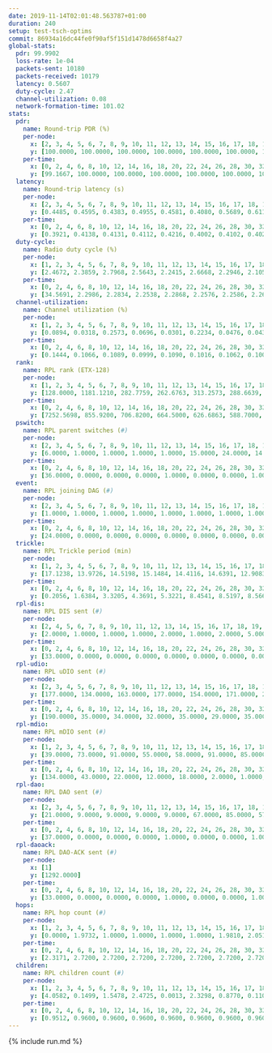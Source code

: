 ```yaml
---
date: 2019-11-14T02:01:48.563787+01:00
duration: 240
setup: test-tsch-optims
commit: 86934a16dc44fe0f90af5f151d1478d6658f4a27
global-stats:
  pdr: 99.9902
  loss-rate: 1e-04
  packets-sent: 10180
  packets-received: 10179
  latency: 0.5607
  duty-cycle: 2.47
  channel-utilization: 0.08
  network-formation-time: 101.02
stats:
  pdr:
    name: Round-trip PDR (%)
    per-node:
      x: [2, 3, 4, 5, 6, 7, 8, 9, 10, 11, 12, 13, 14, 15, 16, 17, 18, 19, 20, 21, 22, 23, 24, 25]
      y: [100.0000, 100.0000, 100.0000, 100.0000, 100.0000, 100.0000, 100.0000, 99.7642, 100.0000, 100.0000, 100.0000, 100.0000, 100.0000, 100.0000, 100.0000, 100.0000, 100.0000, 100.0000, 100.0000, 100.0000, 100.0000, 100.0000, 100.0000, 100.0000]
    per-time:
      x: [0, 2, 4, 6, 8, 10, 12, 14, 16, 18, 20, 22, 24, 26, 28, 30, 32, 34, 36, 38, 40, 42, 44, 46, 48, 50, 52, 54, 56, 58, 60, 62, 64, 66, 68, 70, 72, 74, 76, 78, 80, 82, 84, 86, 88, 90, 92, 94, 96, 98, 100, 102, 104, 106, 108, 110, 112, 114, 116, 118, 120, 122, 124, 126, 128, 130, 132, 134, 136, 138, 140, 142, 144, 146, 148, 150, 152, 154, 156, 158, 160, 162, 164, 166, 168, 170]
      y: [99.1667, 100.0000, 100.0000, 100.0000, 100.0000, 100.0000, 100.0000, 100.0000, 100.0000, 100.0000, 100.0000, 100.0000, 100.0000, 100.0000, 100.0000, 100.0000, 100.0000, 100.0000, 100.0000, 100.0000, 100.0000, 100.0000, 100.0000, 100.0000, 100.0000, 100.0000, 100.0000, 100.0000, 100.0000, 100.0000, 100.0000, 100.0000, 100.0000, 100.0000, 100.0000, 100.0000, 100.0000, 100.0000, 100.0000, 100.0000, 100.0000, 100.0000, 100.0000, 100.0000, 100.0000, 100.0000, 100.0000, 100.0000, 100.0000, 100.0000, 100.0000, 100.0000, 100.0000, 100.0000, 100.0000, 100.0000, 100.0000, 100.0000, 100.0000, 100.0000, 100.0000, 100.0000, 100.0000, 100.0000, 100.0000, 100.0000, 100.0000, 100.0000, 100.0000, 100.0000, 100.0000, 100.0000, 100.0000, 100.0000, 100.0000, 100.0000, 100.0000, 100.0000, 100.0000, 100.0000, 100.0000, 100.0000, 100.0000, 100.0000, 100.0000, null]
  latency:
    name: Round-trip latency (s)
    per-node:
      x: [2, 3, 4, 5, 6, 7, 8, 9, 10, 11, 12, 13, 14, 15, 16, 17, 18, 19, 20, 21, 22, 23, 24, 25]
      y: [0.4485, 0.4595, 0.4383, 0.4955, 0.4581, 0.4080, 0.5689, 0.6112, 0.4914, 0.4829, 0.5023, 0.4399, 0.5786, 0.5323, 0.6216, 0.5194, 0.5779, 0.5318, 0.6379, 0.7691, 0.6157, 0.7414, 0.7231, 0.7475]
    per-time:
      x: [0, 2, 4, 6, 8, 10, 12, 14, 16, 18, 20, 22, 24, 26, 28, 30, 32, 34, 36, 38, 40, 42, 44, 46, 48, 50, 52, 54, 56, 58, 60, 62, 64, 66, 68, 70, 72, 74, 76, 78, 80, 82, 84, 86, 88, 90, 92, 94, 96, 98, 100, 102, 104, 106, 108, 110, 112, 114, 116, 118, 120, 122, 124, 126, 128, 130, 132, 134, 136, 138, 140, 142, 144, 146, 148, 150, 152, 154, 156, 158, 160, 162, 164, 166, 168, 170]
      y: [0.3921, 0.4138, 0.4131, 0.4112, 0.4216, 0.4002, 0.4102, 0.4023, 0.3908, 0.3839, 0.4056, 0.3721, 0.4042, 0.4019, 0.3927, 0.3795, 0.3943, 0.3267, 0.3709, 0.3408, 0.3358, 0.3495, 0.3385, 0.3469, 0.3120, 0.3263, 0.3373, 0.3359, 0.3414, 0.3610, 0.3374, 0.3054, 0.3368, 0.3155, 0.3425, 0.3766, 0.3057, 0.3426, 0.3682, 0.3176, 0.3250, 0.3687, 0.3213, 0.3214, 0.3642, 0.3406, 0.3486, 0.4312, 0.4709, 0.3383, 0.3099, 0.3515, 0.3265, 0.5414, 0.4799, 0.4762, 0.3917, 0.3297, 0.3517, 0.8714, 0.9619, 0.6905, 0.4847, 0.4508, 0.3968, 0.9138, 1.2773, 1.2242, 0.9516, 0.6093, 0.5596, 0.9499, 1.2632, 1.2804, 1.2707, 1.1736, 0.8899, 0.9601, 1.2713, 1.2792, 1.2682, 1.2844, 1.2770, 1.2143, 1.2603, null]
  duty-cycle:
    name: Radio duty cycle (%)
    per-node:
      x: [1, 2, 3, 4, 5, 6, 7, 8, 9, 10, 11, 12, 13, 14, 15, 16, 17, 18, 19, 20, 21, 22, 23, 24, 25]
      y: [2.4672, 2.3859, 2.7968, 2.5643, 2.2415, 2.6668, 2.2946, 2.1059, 2.3715, 2.3367, 2.4213, 2.4268, 2.5741, 2.4946, 2.4642, 2.3374, 2.4993, 2.4796, 2.5276, 2.5239, 2.3803, 2.6116, 2.5320, 2.4108, 2.5247]
    per-time:
      x: [0, 2, 4, 6, 8, 10, 12, 14, 16, 18, 20, 22, 24, 26, 28, 30, 32, 34, 36, 38, 40, 42, 44, 46, 48, 50, 52, 54, 56, 58, 60, 62, 64, 66, 68, 70, 72, 74, 76, 78, 80, 82, 84, 86, 88, 90, 92, 94, 96, 98, 100, 102, 104, 106, 108, 110, 112, 114, 116, 118, 120, 122, 124, 126, 128, 130, 132, 134, 136, 138, 140, 142, 144, 146, 148, 150, 152, 154, 156, 158, 160, 162, 164, 166, 168, 170, 172, 174, 176, 178, 180, 182, 184, 186, 188, 190, 192, 194, 196, 198, 200, 202, 204, 206, 208, 210, 212, 214, 216, 218, 220, 222, 224, 226, 228, 230, 232, 234, 236, 238]
      y: [34.5691, 2.2986, 2.2834, 2.2538, 2.2868, 2.2576, 2.2586, 2.2630, 2.2757, 2.2433, 2.2465, 2.2529, 2.2358, 2.2565, 2.2860, 2.5874, 2.4661, 2.4796, 2.4064, 2.2444, 2.2252, 2.2241, 2.2366, 2.2296, 2.2333, 2.2155, 2.2166, 2.2272, 2.2389, 2.2356, 2.2260, 2.2204, 2.1983, 2.2388, 2.2245, 2.2400, 2.2320, 2.1877, 2.2324, 2.2325, 2.2206, 2.2312, 2.2354, 2.2280, 2.2158, 2.2161, 2.2205, 2.2197, 2.2241, 2.2020, 2.2076, 2.2188, 2.2201, 2.2265, 2.2097, 2.2180, 2.2188, 2.2315, 2.2145, 2.2106, 2.2289, 2.2086, 2.2257, 2.2164, 2.2175, 2.2004, 2.2153, 2.2179, 2.2104, 2.2147, 2.2338, 2.2230, 2.2194, 2.2111, 2.2231, 2.2128, 2.2264, 2.2424, 2.2232, 2.2104, 2.2252, 2.2184, 2.2276, 2.2147, 2.2143, 2.2355, 2.4774, 2.5314, 2.5232, 2.6462, 2.7043, 2.3403, 2.3025, 2.3370, 2.3481, 2.1113, 2.0361, 2.0526, 2.0218, 2.0086, 2.0243, 2.0083, 1.9984, 1.9957, 2.0005, 2.0110, 1.9967, 1.9960, 2.0067, 2.0260, 2.0099, 1.9994, 2.0130, 1.9987, 2.0032, 2.0021, 1.9971, 1.9954, 1.9951, 1.9953]
  channel-utilization:
    name: Channel utilization (%)
    per-node:
      x: [1, 2, 3, 4, 5, 6, 7, 8, 9, 10, 11, 12, 13, 14, 15, 16, 17, 18, 19, 20, 21, 22, 23, 24, 25]
      y: [0.0894, 0.0318, 0.2573, 0.0696, 0.0301, 0.2234, 0.0476, 0.0439, 0.0380, 0.0436, 0.0462, 0.1101, 0.1197, 0.0322, 0.0898, 0.0781, 0.1088, 0.0796, 0.0662, 0.0682, 0.0300, 0.0514, 0.0429, 0.0301, 0.0325]
    per-time:
      x: [0, 2, 4, 6, 8, 10, 12, 14, 16, 18, 20, 22, 24, 26, 28, 30, 32, 34, 36, 38, 40, 42, 44, 46, 48, 50, 52, 54, 56, 58, 60, 62, 64, 66, 68, 70, 72, 74, 76, 78, 80, 82, 84, 86, 88, 90, 92, 94, 96, 98, 100, 102, 104, 106, 108, 110, 112, 114, 116, 118, 120, 122, 124, 126, 128, 130, 132, 134, 136, 138, 140, 142, 144, 146, 148, 150, 152, 154, 156, 158, 160, 162, 164, 166, 168, 170, 172, 174, 176, 178, 180, 182, 184, 186, 188, 190, 192, 194, 196, 198, 200, 202, 204, 206, 208, 210, 212, 214, 216, 218, 220, 222, 224, 226, 228, 230, 232, 234, 236, 238]
      y: [0.1444, 0.1066, 0.1089, 0.0999, 0.1090, 0.1016, 0.1062, 0.1001, 0.1062, 0.0986, 0.0962, 0.1023, 0.0983, 0.1008, 0.1147, 0.2550, 0.1261, 0.1100, 0.0802, 0.0949, 0.0891, 0.0891, 0.0949, 0.0913, 0.0925, 0.0881, 0.0878, 0.0912, 0.0957, 0.0932, 0.0900, 0.0883, 0.0821, 0.0914, 0.0889, 0.0931, 0.0918, 0.0793, 0.0915, 0.0925, 0.0856, 0.0903, 0.0927, 0.0919, 0.0865, 0.0872, 0.0886, 0.0885, 0.0890, 0.0824, 0.0849, 0.0867, 0.0886, 0.0915, 0.0851, 0.0878, 0.0873, 0.0912, 0.0859, 0.0862, 0.0901, 0.0844, 0.0890, 0.0882, 0.0865, 0.0831, 0.0860, 0.0863, 0.0842, 0.0839, 0.0910, 0.0896, 0.0871, 0.0850, 0.0883, 0.0857, 0.0896, 0.0933, 0.0881, 0.0845, 0.0909, 0.0883, 0.0902, 0.0859, 0.0868, 0.0446, 0.0578, 0.0761, 0.1728, 0.2019, 0.2359, 0.1039, 0.0965, 0.1035, 0.1049, 0.0442, 0.0249, 0.0284, 0.0214, 0.0202, 0.0271, 0.0207, 0.0181, 0.0174, 0.0181, 0.0209, 0.0177, 0.0176, 0.0208, 0.0260, 0.0219, 0.0190, 0.0221, 0.0188, 0.0207, 0.0201, 0.0183, 0.0181, 0.0178, 0.0179]
  rank:
    name: RPL rank (ETX-128)
    per-node:
      x: [1, 2, 3, 4, 5, 6, 7, 8, 9, 10, 11, 12, 13, 14, 15, 16, 17, 18, 19, 20, 21, 22, 23, 24, 25]
      y: [128.0000, 1181.1210, 282.7759, 262.6763, 313.2573, 288.6639, 3362.6316, 3877.4260, 3361.6098, 7357.4949, 4755.3723, 5977.0246, 7923.8000, 7324.2969, 8296.6581, 7364.2333, 1519.7460, 6299.5986, 4966.8517, 2616.1331, 4174.0391, 4576.3103, 3213.4462, 5306.6142, 4082.1786]
    per-time:
      x: [0, 2, 4, 6, 8, 10, 12, 14, 16, 18, 20, 22, 24, 26, 28, 30, 32, 34, 36, 38, 40, 42, 44, 46, 48, 50, 52, 54, 56, 58, 60, 62, 64, 66, 68, 70, 72, 74, 76, 78, 80, 82, 84, 86, 88, 90, 92, 94, 96, 98, 100, 102, 104, 106, 108, 110, 112, 114, 116, 118, 120, 122, 124, 126, 128, 130, 132, 134, 136, 138, 140, 142, 144, 146, 148, 150, 152, 154, 156, 158, 160, 162, 164, 166, 168, 170, 172, 174, 176, 178, 180, 182, 184, 186, 188, 190, 192, 194, 196, 198, 200, 202, 204, 206, 208, 210, 212, 214, 216, 218, 220, 222, 224, 226, 228, 230, 232, 234, 236, 238]
      y: [7252.5698, 855.9200, 706.8200, 664.5000, 626.6863, 588.7000, 586.2200, 579.5490, 569.8800, 578.5849, 565.7200, 565.3600, 571.4200, 578.5490, 581.8039, 558.3000, 428.3980, 420.0217, 423.5507, 462.4200, 506.7400, 504.9608, 512.4808, 504.3800, 506.6400, 500.4706, 495.0588, 486.2800, 485.0196, 484.7400, 491.8400, 501.8627, 495.2800, 491.4800, 498.1800, 519.3725, 510.6600, 514.6000, 516.8846, 498.6078, 487.3200, 489.3600, 494.9600, 496.1800, 487.9800, 477.3922, 474.5882, 470.8627, 472.5490, 464.5400, 462.8800, 465.8600, 475.1000, 469.8200, 465.8000, 468.4000, 468.4706, 464.2600, 472.8600, 479.4000, 480.4600, 476.6200, 482.0400, 479.7451, 478.5490, 479.0196, 474.8200, 476.3800, 479.9400, 476.1000, 472.4600, 477.6078, 467.4200, 463.2200, 470.8000, 477.4400, 477.4000, 479.5200, 486.5400, 487.9800, 488.9000, 501.1373, 494.9412, 486.4151, 476.7800, 234.3704, 2807.6288, 5411.7423, 6389.4430, 9394.7955, 12555.4360, 26114.1231, 30593.8182, 28205.2205, 17668.8218, 1020.2037, 2107.2308, 3239.6296, 847.8431, 847.0800, 819.6852, 805.3922, 804.2600, 809.0000, 808.2000, 784.8824, 776.8400, 776.2400, 778.5294, 752.5686, 748.5098, 737.2800, 741.5098, 714.7843, 711.7800, 696.9608, 700.9216, 684.5490, 677.9000, 674.6200]
  pswitch:
    name: RPL parent switches (#)
    per-node:
      x: [2, 3, 4, 5, 6, 7, 8, 9, 10, 11, 12, 13, 14, 15, 16, 17, 18, 19, 20, 21, 22, 23, 24, 25]
      y: [6.0000, 1.0000, 1.0000, 1.0000, 1.0000, 15.0000, 24.0000, 14.0000, 32.0000, 26.0000, 24.0000, 39.0000, 30.0000, 38.0000, 34.0000, 33.0000, 34.0000, 17.0000, 10.0000, 14.0000, 15.0000, 12.0000, 20.0000, 11.0000]
    per-time:
      x: [0, 2, 4, 6, 8, 10, 12, 14, 16, 18, 20, 22, 24, 26, 28, 30, 32, 34, 36, 38, 40, 42, 44, 46, 48, 50, 52, 54, 56, 58, 60, 62, 64, 66, 68, 70, 72, 74, 76, 78, 80, 82, 84, 86, 88, 90, 92, 94, 96, 98, 100, 102, 104, 106, 108, 110, 112, 114, 116, 118, 120, 122, 124, 126, 128, 130, 132, 134, 136, 138, 140, 142, 144, 146, 148, 150, 152, 154, 156, 158, 160, 162, 164, 166, 168, 170, 172, 174, 176, 178, 180, 182, 184, 186, 188, 190, 192, 194, 196, 198, 200, 202, 204, 206, 208, 210, 212, 214, 216, 218, 220, 222, 224, 226, 228, 230, 232, 234]
      y: [36.0000, 0.0000, 0.0000, 0.0000, 1.0000, 0.0000, 0.0000, 1.0000, 0.0000, 3.0000, 0.0000, 0.0000, 0.0000, 1.0000, 1.0000, 0.0000, 0.0000, 0.0000, 0.0000, 3.0000, 0.0000, 1.0000, 2.0000, 0.0000, 0.0000, 1.0000, 1.0000, 0.0000, 1.0000, 0.0000, 0.0000, 1.0000, 0.0000, 0.0000, 0.0000, 1.0000, 0.0000, 0.0000, 2.0000, 1.0000, 0.0000, 0.0000, 0.0000, 0.0000, 0.0000, 1.0000, 1.0000, 1.0000, 1.0000, 0.0000, 0.0000, 0.0000, 0.0000, 0.0000, 0.0000, 0.0000, 1.0000, 0.0000, 0.0000, 0.0000, 0.0000, 0.0000, 0.0000, 1.0000, 1.0000, 1.0000, 0.0000, 0.0000, 0.0000, 0.0000, 0.0000, 1.0000, 0.0000, 0.0000, 0.0000, 0.0000, 0.0000, 0.0000, 0.0000, 0.0000, 0.0000, 1.0000, 1.0000, 3.0000, 0.0000, 0.0000, 12.0000, 22.0000, 38.0000, 50.0000, 64.0000, 46.0000, 39.0000, 50.0000, 37.0000, 4.0000, 1.0000, 3.0000, 1.0000, 0.0000, 4.0000, 1.0000, 0.0000, 0.0000, 0.0000, 1.0000, 0.0000, 0.0000, 1.0000, 1.0000, 1.0000, 0.0000, 1.0000, 1.0000, 0.0000, 1.0000, 1.0000, 1.0000]
  event:
    name: RPL joining DAG (#)
    per-node:
      x: [2, 3, 4, 5, 6, 7, 8, 9, 10, 11, 12, 13, 14, 15, 16, 17, 18, 19, 20, 21, 22, 23, 24, 25]
      y: [1.0000, 1.0000, 1.0000, 1.0000, 1.0000, 1.0000, 1.0000, 1.0000, 1.0000, 1.0000, 1.0000, 1.0000, 1.0000, 1.0000, 1.0000, 1.0000, 1.0000, 2.0000, 2.0000, 2.0000, 2.0000, 2.0000, 2.0000, 2.0000]
    per-time:
      x: [0, 2, 4, 6, 8, 10, 12, 14, 16, 18, 20, 22, 24, 26, 28, 30, 32, 34, 36, 38, 40, 42, 44, 46, 48, 50, 52, 54, 56, 58, 60, 62, 64, 66, 68, 70, 72, 74, 76, 78, 80, 82, 84, 86, 88, 90, 92, 94, 96, 98, 100, 102, 104, 106, 108, 110, 112, 114, 116, 118, 120, 122, 124, 126, 128, 130, 132, 134, 136, 138, 140, 142, 144, 146, 148, 150, 152, 154, 156, 158, 160, 162, 164, 166, 168, 170, 172, 174, 176, 178, 180, 182, 184, 186, 188]
      y: [24.0000, 0.0000, 0.0000, 0.0000, 0.0000, 0.0000, 0.0000, 0.0000, 0.0000, 0.0000, 0.0000, 0.0000, 0.0000, 0.0000, 0.0000, 0.0000, 0.0000, 0.0000, 0.0000, 0.0000, 0.0000, 0.0000, 0.0000, 0.0000, 0.0000, 0.0000, 0.0000, 0.0000, 0.0000, 0.0000, 0.0000, 0.0000, 0.0000, 0.0000, 0.0000, 0.0000, 0.0000, 0.0000, 0.0000, 0.0000, 0.0000, 0.0000, 0.0000, 0.0000, 0.0000, 0.0000, 0.0000, 0.0000, 0.0000, 0.0000, 0.0000, 0.0000, 0.0000, 0.0000, 0.0000, 0.0000, 0.0000, 0.0000, 0.0000, 0.0000, 0.0000, 0.0000, 0.0000, 0.0000, 0.0000, 0.0000, 0.0000, 0.0000, 0.0000, 0.0000, 0.0000, 0.0000, 0.0000, 0.0000, 0.0000, 0.0000, 0.0000, 0.0000, 0.0000, 0.0000, 0.0000, 0.0000, 0.0000, 0.0000, 0.0000, 0.0000, 0.0000, 0.0000, 0.0000, 0.0000, 0.0000, 0.0000, 0.0000, 0.0000, 7.0000]
  trickle:
    name: RPL Trickle period (min)
    per-node:
      x: [1, 2, 3, 4, 5, 6, 7, 8, 9, 10, 11, 12, 13, 14, 15, 16, 17, 18, 19, 20, 21, 22, 23, 24, 25]
      y: [17.1238, 13.9726, 14.5198, 15.1484, 14.4116, 14.6391, 12.9083, 12.6468, 12.9694, 11.3913, 12.5722, 12.1070, 10.6881, 15.9427, 15.8352, 11.5992, 16.5153, 12.1018, 13.3917, 14.2154, 14.0576, 12.8938, 14.3379, 13.3427, 14.0543]
    per-time:
      x: [0, 2, 4, 6, 8, 10, 12, 14, 16, 18, 20, 22, 24, 26, 28, 30, 32, 34, 36, 38, 40, 42, 44, 46, 48, 50, 52, 54, 56, 58, 60, 62, 64, 66, 68, 70, 72, 74, 76, 78, 80, 82, 84, 86, 88, 90, 92, 94, 96, 98, 100, 102, 104, 106, 108, 110, 112, 114, 116, 118, 120, 122, 124, 126, 128, 130, 132, 134, 136, 138, 140, 142, 144, 146, 148, 150, 152, 154, 156, 158, 160, 162, 164, 166, 168, 170, 172, 174, 176, 178, 180, 182, 184, 186, 188, 190, 192, 194, 196, 198, 200, 202, 204, 206, 208, 210, 212, 214, 216, 218, 220, 222, 224, 226, 228, 230, 232, 234, 236, 238]
      y: [0.2056, 1.6384, 3.3205, 4.3691, 5.3221, 8.4541, 8.5197, 8.5668, 9.1750, 16.6519, 17.1267, 17.1267, 17.1267, 17.4763, 17.4763, 17.4763, 17.4763, 17.4763, 17.4763, 17.4763, 17.4763, 17.4763, 17.4763, 17.4763, 17.4763, 17.4763, 17.4763, 17.4763, 17.4763, 17.4763, 17.4763, 17.4763, 17.4763, 17.4763, 17.4763, 17.4763, 17.4763, 17.4763, 17.4763, 17.4763, 17.4763, 17.4763, 17.4763, 17.4763, 17.4763, 17.4763, 17.4763, 17.4763, 17.4763, 17.4763, 17.4763, 17.4763, 17.4763, 17.4763, 17.4763, 17.4763, 17.4763, 17.4763, 17.4763, 17.4763, 17.4763, 17.4763, 17.4763, 17.4763, 17.4763, 17.4763, 17.4763, 17.4763, 17.4763, 17.4763, 17.4763, 17.4763, 17.4763, 17.4763, 17.4763, 17.4763, 17.4763, 17.4763, 17.4763, 17.4763, 17.4763, 17.4763, 17.4763, 17.4763, 17.4763, 17.4763, 15.7935, 13.5351, 13.2728, 12.1990, 10.4594, 3.3734, 2.4442, 1.9593, 1.5330, 1.5461, 2.4760, 2.7876, 3.5994, 5.9747, 6.7963, 7.6244, 8.7381, 11.0100, 12.9324, 14.9116, 16.4932, 16.7335, 16.9623, 16.9623, 17.1336, 17.1267, 17.1336, 17.1336, 17.4763, 17.4763, 17.4763, 17.4763, 17.4763, 17.4763]
  rpl-dis:
    name: RPL DIS sent (#)
    per-node:
      x: [2, 4, 5, 6, 7, 8, 9, 10, 11, 12, 13, 14, 15, 16, 17, 18, 19, 20, 21, 22, 23, 24, 25]
      y: [2.0000, 1.0000, 1.0000, 1.0000, 2.0000, 1.0000, 2.0000, 5.0000, 5.0000, 4.0000, 8.0000, 19.0000, 4.0000, 5.0000, 9.0000, 13.0000, 20.0000, 19.0000, 18.0000, 20.0000, 18.0000, 20.0000, 21.0000]
    per-time:
      x: [0, 2, 4, 6, 8, 10, 12, 14, 16, 18, 20, 22, 24, 26, 28, 30, 32, 34, 36, 38, 40, 42, 44, 46, 48, 50, 52, 54, 56, 58, 60, 62, 64, 66, 68, 70, 72, 74, 76, 78, 80, 82, 84, 86, 88, 90, 92, 94, 96, 98, 100, 102, 104, 106, 108, 110, 112, 114, 116, 118, 120, 122, 124, 126, 128, 130, 132, 134, 136, 138, 140, 142, 144, 146, 148, 150, 152, 154, 156, 158, 160, 162, 164, 166, 168, 170, 172, 174, 176, 178, 180, 182, 184, 186, 188, 190, 192, 194]
      y: [33.0000, 0.0000, 0.0000, 0.0000, 0.0000, 0.0000, 0.0000, 0.0000, 0.0000, 0.0000, 0.0000, 0.0000, 0.0000, 0.0000, 0.0000, 0.0000, 0.0000, 2.0000, 1.0000, 0.0000, 0.0000, 0.0000, 0.0000, 0.0000, 0.0000, 0.0000, 0.0000, 0.0000, 0.0000, 0.0000, 0.0000, 0.0000, 0.0000, 0.0000, 0.0000, 0.0000, 0.0000, 0.0000, 0.0000, 0.0000, 0.0000, 0.0000, 0.0000, 0.0000, 0.0000, 0.0000, 0.0000, 0.0000, 0.0000, 0.0000, 0.0000, 0.0000, 0.0000, 0.0000, 0.0000, 0.0000, 0.0000, 0.0000, 0.0000, 0.0000, 0.0000, 0.0000, 0.0000, 0.0000, 0.0000, 0.0000, 0.0000, 0.0000, 0.0000, 0.0000, 0.0000, 0.0000, 0.0000, 0.0000, 0.0000, 0.0000, 0.0000, 0.0000, 0.0000, 0.0000, 0.0000, 0.0000, 0.0000, 0.0000, 0.0000, 0.0000, 4.0000, 9.0000, 6.0000, 4.0000, 15.0000, 37.0000, 39.0000, 40.0000, 27.0000, 0.0000, 0.0000, 1.0000]
  rpl-udio:
    name: RPL uDIO sent (#)
    per-node:
      x: [2, 3, 4, 5, 6, 7, 8, 9, 10, 11, 12, 13, 14, 15, 16, 17, 18, 19, 20, 21, 22, 23, 24, 25]
      y: [177.0000, 134.0000, 163.0000, 177.0000, 154.0000, 171.0000, 213.0000, 176.0000, 198.0000, 176.0000, 187.0000, 203.0000, 179.0000, 203.0000, 239.0000, 195.0000, 197.0000, 182.0000, 178.0000, 168.0000, 181.0000, 178.0000, 168.0000, 177.0000]
    per-time:
      x: [0, 2, 4, 6, 8, 10, 12, 14, 16, 18, 20, 22, 24, 26, 28, 30, 32, 34, 36, 38, 40, 42, 44, 46, 48, 50, 52, 54, 56, 58, 60, 62, 64, 66, 68, 70, 72, 74, 76, 78, 80, 82, 84, 86, 88, 90, 92, 94, 96, 98, 100, 102, 104, 106, 108, 110, 112, 114, 116, 118, 120, 122, 124, 126, 128, 130, 132, 134, 136, 138, 140, 142, 144, 146, 148, 150, 152, 154, 156, 158, 160, 162, 164, 166, 168, 170, 172, 174, 176, 178, 180, 182, 184, 186, 188, 190, 192, 194, 196, 198, 200, 202, 204, 206, 208, 210, 212, 214, 216, 218, 220, 222, 224, 226, 228, 230, 232, 234, 236, 238, 240]
      y: [190.0000, 35.0000, 34.0000, 32.0000, 35.0000, 29.0000, 35.0000, 40.0000, 33.0000, 35.0000, 31.0000, 29.0000, 32.0000, 31.0000, 35.0000, 33.0000, 41.0000, 35.0000, 31.0000, 37.0000, 30.0000, 30.0000, 31.0000, 37.0000, 31.0000, 33.0000, 32.0000, 31.0000, 37.0000, 30.0000, 34.0000, 32.0000, 33.0000, 30.0000, 36.0000, 26.0000, 32.0000, 32.0000, 35.0000, 33.0000, 30.0000, 38.0000, 33.0000, 30.0000, 32.0000, 27.0000, 38.0000, 30.0000, 29.0000, 34.0000, 30.0000, 29.0000, 33.0000, 34.0000, 32.0000, 34.0000, 33.0000, 31.0000, 32.0000, 34.0000, 30.0000, 33.0000, 32.0000, 33.0000, 29.0000, 27.0000, 37.0000, 31.0000, 33.0000, 38.0000, 35.0000, 30.0000, 28.0000, 35.0000, 32.0000, 31.0000, 30.0000, 32.0000, 30.0000, 31.0000, 33.0000, 31.0000, 35.0000, 34.0000, 34.0000, 30.0000, 38.0000, 76.0000, 84.0000, 88.0000, 95.0000, 42.0000, 25.0000, 25.0000, 69.0000, 39.0000, 35.0000, 41.0000, 37.0000, 31.0000, 40.0000, 37.0000, 30.0000, 34.0000, 35.0000, 41.0000, 33.0000, 30.0000, 30.0000, 38.0000, 32.0000, 34.0000, 41.0000, 30.0000, 33.0000, 33.0000, 34.0000, 32.0000, 29.0000, 46.0000, 2.0000]
  rpl-mdio:
    name: RPL mDIO sent (#)
    per-node:
      x: [1, 2, 3, 4, 5, 6, 7, 8, 9, 10, 11, 12, 13, 14, 15, 16, 17, 18, 19, 20, 21, 22, 23, 24, 25]
      y: [39.0000, 73.0000, 91.0000, 55.0000, 58.0000, 91.0000, 85.0000, 74.0000, 85.0000, 59.0000, 67.0000, 68.0000, 37.0000, 30.0000, 34.0000, 49.0000, 48.0000, 39.0000, 48.0000, 63.0000, 41.0000, 58.0000, 53.0000, 38.0000, 52.0000]
    per-time:
      x: [0, 2, 4, 6, 8, 10, 12, 14, 16, 18, 20, 22, 24, 26, 28, 30, 32, 34, 36, 38, 40, 42, 44, 46, 48, 50, 52, 54, 56, 58, 60, 62, 64, 66, 68, 70, 72, 74, 76, 78, 80, 82, 84, 86, 88, 90, 92, 94, 96, 98, 100, 102, 104, 106, 108, 110, 112, 114, 116, 118, 120, 122, 124, 126, 128, 130, 132, 134, 136, 138, 140, 142, 144, 146, 148, 150, 152, 154, 156, 158, 160, 162, 164, 166, 168, 170, 172, 174, 176, 178, 180, 182, 184, 186, 188, 190, 192, 194, 196, 198, 200, 202, 204, 206, 208, 210, 212, 214, 216, 218, 220, 222, 224, 226, 228, 230, 232, 234, 236, 238, 240]
      y: [134.0000, 43.0000, 22.0000, 12.0000, 18.0000, 2.0000, 1.0000, 8.0000, 15.0000, 2.0000, 0.0000, 1.0000, 0.0000, 3.0000, 4.0000, 7.0000, 6.0000, 3.0000, 2.0000, 0.0000, 0.0000, 1.0000, 3.0000, 7.0000, 5.0000, 3.0000, 5.0000, 1.0000, 0.0000, 0.0000, 2.0000, 6.0000, 1.0000, 8.0000, 5.0000, 2.0000, 1.0000, 0.0000, 0.0000, 1.0000, 9.0000, 5.0000, 4.0000, 3.0000, 2.0000, 1.0000, 0.0000, 0.0000, 3.0000, 4.0000, 6.0000, 6.0000, 5.0000, 0.0000, 0.0000, 0.0000, 2.0000, 1.0000, 6.0000, 3.0000, 12.0000, 1.0000, 1.0000, 0.0000, 0.0000, 1.0000, 4.0000, 6.0000, 4.0000, 9.0000, 0.0000, 0.0000, 1.0000, 0.0000, 3.0000, 5.0000, 2.0000, 8.0000, 4.0000, 2.0000, 0.0000, 1.0000, 0.0000, 3.0000, 4.0000, 4.0000, 81.0000, 164.0000, 81.0000, 83.0000, 55.0000, 53.0000, 32.0000, 46.0000, 106.0000, 64.0000, 34.0000, 48.0000, 28.0000, 11.0000, 5.0000, 9.0000, 8.0000, 4.0000, 6.0000, 8.0000, 2.0000, 1.0000, 3.0000, 5.0000, 3.0000, 8.0000, 6.0000, 1.0000, 0.0000, 0.0000, 1.0000, 3.0000, 3.0000, 3.0000, 1.0000]
  rpl-dao:
    name: RPL DAO sent (#)
    per-node:
      x: [2, 3, 4, 5, 6, 7, 8, 9, 10, 11, 12, 13, 14, 15, 16, 17, 18, 19, 20, 21, 22, 23, 24, 25]
      y: [21.0000, 9.0000, 9.0000, 9.0000, 9.0000, 67.0000, 85.0000, 57.0000, 135.0000, 95.0000, 110.0000, 170.0000, 129.0000, 176.0000, 147.0000, 147.0000, 120.0000, 56.0000, 16.0000, 43.0000, 62.0000, 30.0000, 68.0000, 32.0000]
    per-time:
      x: [0, 2, 4, 6, 8, 10, 12, 14, 16, 18, 20, 22, 24, 26, 28, 30, 32, 34, 36, 38, 40, 42, 44, 46, 48, 50, 52, 54, 56, 58, 60, 62, 64, 66, 68, 70, 72, 74, 76, 78, 80, 82, 84, 86, 88, 90, 92, 94, 96, 98, 100, 102, 104, 106, 108, 110, 112, 114, 116, 118, 120, 122, 124, 126, 128, 130, 132, 134, 136, 138, 140, 142, 144, 146, 148, 150, 152, 154, 156, 158, 160, 162, 164, 166, 168, 170, 172, 174, 176, 178, 180, 182, 184, 186, 188, 190, 192, 194, 196, 198, 200, 202, 204, 206, 208, 210, 212, 214, 216, 218, 220, 222, 224, 226, 228, 230, 232, 234, 236, 238]
      y: [37.0000, 0.0000, 0.0000, 0.0000, 1.0000, 0.0000, 0.0000, 1.0000, 0.0000, 3.0000, 0.0000, 0.0000, 0.0000, 1.0000, 18.0000, 1.0000, 1.0000, 0.0000, 1.0000, 3.0000, 0.0000, 1.0000, 2.0000, 1.0000, 0.0000, 1.0000, 1.0000, 1.0000, 8.0000, 6.0000, 1.0000, 1.0000, 1.0000, 2.0000, 1.0000, 1.0000, 1.0000, 1.0000, 2.0000, 2.0000, 0.0000, 0.0000, 5.0000, 8.0000, 1.0000, 1.0000, 2.0000, 1.0000, 3.0000, 1.0000, 0.0000, 1.0000, 2.0000, 2.0000, 1.0000, 0.0000, 3.0000, 7.0000, 0.0000, 2.0000, 1.0000, 2.0000, 3.0000, 2.0000, 1.0000, 2.0000, 0.0000, 0.0000, 1.0000, 0.0000, 2.0000, 7.0000, 2.0000, 2.0000, 0.0000, 2.0000, 3.0000, 3.0000, 1.0000, 0.0000, 1.0000, 1.0000, 2.0000, 3.0000, 1.0000, 6.0000, 68.0000, 107.0000, 174.0000, 233.0000, 257.0000, 194.0000, 204.0000, 211.0000, 107.0000, 4.0000, 6.0000, 7.0000, 1.0000, 3.0000, 5.0000, 1.0000, 0.0000, 0.0000, 0.0000, 1.0000, 0.0000, 0.0000, 7.0000, 3.0000, 4.0000, 1.0000, 1.0000, 4.0000, 4.0000, 3.0000, 1.0000, 1.0000, 0.0000, 1.0000]
  rpl-daoack:
    name: RPL DAO-ACK sent (#)
    per-node:
      x: [1]
      y: [1292.0000]
    per-time:
      x: [0, 2, 4, 6, 8, 10, 12, 14, 16, 18, 20, 22, 24, 26, 28, 30, 32, 34, 36, 38, 40, 42, 44, 46, 48, 50, 52, 54, 56, 58, 60, 62, 64, 66, 68, 70, 72, 74, 76, 78, 80, 82, 84, 86, 88, 90, 92, 94, 96, 98, 100, 102, 104, 106, 108, 110, 112, 114, 116, 118, 120, 122, 124, 126, 128, 130, 132, 134, 136, 138, 140, 142, 144, 146, 148, 150, 152, 154, 156, 158, 160, 162, 164, 166, 168, 170, 172, 174, 176, 178, 180, 182, 184, 186, 188, 190, 192, 194, 196, 198, 200, 202, 204, 206, 208, 210, 212, 214, 216, 218, 220, 222, 224, 226, 228, 230, 232, 234, 236, 238]
      y: [33.0000, 0.0000, 0.0000, 0.0000, 1.0000, 0.0000, 0.0000, 1.0000, 0.0000, 3.0000, 0.0000, 0.0000, 0.0000, 1.0000, 18.0000, 1.0000, 1.0000, 0.0000, 1.0000, 3.0000, 0.0000, 1.0000, 2.0000, 1.0000, 0.0000, 1.0000, 1.0000, 1.0000, 8.0000, 6.0000, 1.0000, 1.0000, 1.0000, 2.0000, 1.0000, 1.0000, 1.0000, 1.0000, 2.0000, 2.0000, 0.0000, 0.0000, 5.0000, 8.0000, 1.0000, 1.0000, 2.0000, 1.0000, 3.0000, 1.0000, 0.0000, 1.0000, 2.0000, 2.0000, 1.0000, 0.0000, 3.0000, 7.0000, 0.0000, 2.0000, 1.0000, 2.0000, 3.0000, 2.0000, 1.0000, 2.0000, 0.0000, 0.0000, 1.0000, 0.0000, 2.0000, 7.0000, 2.0000, 2.0000, 0.0000, 2.0000, 3.0000, 3.0000, 1.0000, 0.0000, 1.0000, 1.0000, 2.0000, 3.0000, 1.0000, 4.0000, 23.0000, 40.0000, 61.0000, 86.0000, 152.0000, 175.0000, 201.0000, 209.0000, 104.0000, 4.0000, 6.0000, 7.0000, 1.0000, 3.0000, 5.0000, 1.0000, 0.0000, 0.0000, 0.0000, 1.0000, 0.0000, 0.0000, 6.0000, 4.0000, 4.0000, 1.0000, 1.0000, 4.0000, 4.0000, 3.0000, 1.0000, 1.0000, 0.0000, 1.0000]
  hops:
    name: RPL hop count (#)
    per-node:
      x: [1, 2, 3, 4, 5, 6, 7, 8, 9, 10, 11, 12, 13, 14, 15, 16, 17, 18, 19, 20, 21, 22, 23, 24, 25]
      y: [0.0000, 1.9732, 1.0000, 1.0000, 1.0000, 1.0000, 1.9810, 2.0517, 3.0111, 2.3082, 3.0916, 2.0373, 2.5661, 3.6143, 3.3665, 2.9961, 2.7865, 5.2474, 4.2816, 4.4185, 5.0236, 4.0085, 5.0570, 5.8939, 5.0164]
    per-time:
      x: [0, 2, 4, 6, 8, 10, 12, 14, 16, 18, 20, 22, 24, 26, 28, 30, 32, 34, 36, 38, 40, 42, 44, 46, 48, 50, 52, 54, 56, 58, 60, 62, 64, 66, 68, 70, 72, 74, 76, 78, 80, 82, 84, 86, 88, 90, 92, 94, 96, 98, 100, 102, 104, 106, 108, 110, 112, 114, 116, 118, 120, 122, 124, 126, 128, 130, 132, 134, 136, 138, 140, 142, 144, 146, 148, 150, 152, 154, 156, 158, 160, 162, 164, 166, 168, 170, 172, 174, 176, 178, 180, 182, 184, 186, 188, 190, 192, 194, 196, 198, 200, 202, 204, 206, 208, 210, 212, 214, 216, 218, 220, 222, 224, 226, 228, 230, 232, 234, 236, 238]
      y: [2.3171, 2.7200, 2.7200, 2.7200, 2.7200, 2.7200, 2.7200, 2.7200, 2.8000, 2.7600, 2.7600, 2.7600, 2.7600, 2.7200, 2.7200, 2.7200, 2.7200, 2.7200, 2.7200, 2.7000, 2.4800, 2.4800, 2.4600, 2.4400, 2.4400, 2.4400, 2.4400, 2.4400, 2.4400, 2.4400, 2.4400, 2.4400, 2.4400, 2.4400, 2.4400, 2.4400, 2.4400, 2.4400, 2.4400, 2.4000, 2.4000, 2.4000, 2.4000, 2.4000, 2.4000, 2.4000, 2.4000, 2.3800, 2.3600, 2.3600, 2.3600, 2.3600, 2.3600, 2.3600, 2.3600, 2.3600, 2.3600, 2.3600, 2.3600, 2.3600, 2.3600, 2.3600, 2.3600, 2.3600, 2.3600, 2.3600, 2.3600, 2.3600, 2.3600, 2.3600, 2.3600, 2.3600, 2.3600, 2.3600, 2.3600, 2.3600, 2.3600, 2.3600, 2.3600, 2.3600, 2.3600, 2.3600, 2.3600, 2.3600, 2.4000, 2.4000, 2.8311, 3.1226, 3.4727, 3.4220, 2.9024, 2.5600, 2.4800, 2.4000, 2.4000, 2.4600, 2.4400, 2.4600, 2.3800, 2.3600, 2.4400, 2.4800, 2.4800, 2.4800, 2.4800, 2.4000, 2.4000, 2.4000, 2.6800, 2.8600, 2.7200, 2.7200, 2.7200, 2.6400, 2.6400, 2.4800, 2.5200, 2.5200, 2.5200, 2.5200]
  children:
    name: RPL children count (#)
    per-node:
      x: [1, 2, 3, 4, 5, 6, 7, 8, 9, 10, 11, 12, 13, 14, 15, 16, 17, 18, 19, 20, 21, 22, 23, 24, 25]
      y: [4.0582, 0.1499, 1.5478, 2.4725, 0.0013, 2.3298, 0.8770, 0.1106, 0.6355, 1.0726, 0.2997, 1.7323, 0.7696, 0.0236, 1.3848, 0.1630, 0.9470, 0.7448, 2.3923, 1.3589, 0.0308, 0.2528, 0.5095, 0.0334, 0.1002]
    per-time:
      x: [0, 2, 4, 6, 8, 10, 12, 14, 16, 18, 20, 22, 24, 26, 28, 30, 32, 34, 36, 38, 40, 42, 44, 46, 48, 50, 52, 54, 56, 58, 60, 62, 64, 66, 68, 70, 72, 74, 76, 78, 80, 82, 84, 86, 88, 90, 92, 94, 96, 98, 100, 102, 104, 106, 108, 110, 112, 114, 116, 118, 120, 122, 124, 126, 128, 130, 132, 134, 136, 138, 140, 142, 144, 146, 148, 150, 152, 154, 156, 158, 160, 162, 164, 166, 168, 170, 172, 174, 176, 178, 180, 182, 184, 186, 188, 190, 192, 194, 196, 198, 200, 202, 204, 206, 208, 210, 212, 214, 216, 218, 220, 222, 224, 226, 228, 230, 232, 234, 236, 238]
      y: [0.9512, 0.9600, 0.9600, 0.9600, 0.9600, 0.9600, 0.9600, 0.9600, 0.9600, 0.9600, 0.9600, 0.9600, 0.9600, 0.9600, 0.9600, 0.9600, 0.9600, 0.9600, 0.9600, 0.9600, 0.9600, 0.9600, 0.9600, 0.9600, 0.9600, 0.9600, 0.9600, 0.9600, 0.9600, 0.9600, 0.9600, 0.9600, 0.9600, 0.9600, 0.9600, 0.9600, 0.9600, 0.9600, 0.9600, 0.9600, 0.9600, 0.9600, 0.9600, 0.9600, 0.9600, 0.9600, 0.9600, 0.9600, 0.9600, 0.9600, 0.9600, 0.9600, 0.9600, 0.9600, 0.9600, 0.9600, 0.9600, 0.9600, 0.9600, 0.9600, 0.9600, 0.9600, 0.9600, 0.9600, 0.9600, 0.9600, 0.9600, 0.9600, 0.9600, 0.9600, 0.9600, 0.9600, 0.9600, 0.9600, 0.9600, 0.9600, 0.9600, 0.9600, 0.9600, 0.9600, 0.9600, 0.9600, 0.9600, 0.9600, 0.9600, 0.9600, 0.9600, 0.9600, 0.9600, 0.9600, 0.9600, 0.9600, 0.9600, 0.9600, 0.9600, 0.9600, 0.9600, 0.9600, 0.9600, 0.9600, 0.9600, 0.9600, 0.9600, 0.9600, 0.9600, 0.9600, 0.9600, 0.9600, 0.9600, 0.9600, 0.9600, 0.9600, 0.9600, 0.9600, 0.9600, 0.9600, 0.9600, 0.9600, 0.9600, 0.9600]
---
```


{% include run.md %}
